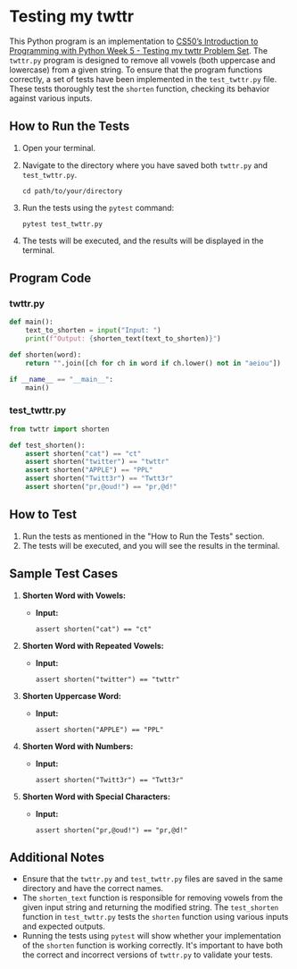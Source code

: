 # Testing my twttr

This Python program is an implementation to [CS50’s Introduction to Programming with Python Week 5 - Testing my twttr Problem Set](https://cs50.harvard.edu/python/2022/psets/5/test_twttr/). The `twttr.py` program is designed to remove all vowels (both uppercase and lowercase) from a given string. To ensure that the program functions correctly, a set of tests have been implemented in the `test_twttr.py` file. These tests thoroughly test the `shorten` function, checking its behavior against various inputs.

## How to Run the Tests

1. Open your terminal.
2. Navigate to the directory where you have saved both `twttr.py` and `test_twttr.py`.

   ```
   cd path/to/your/directory
   ```

3. Run the tests using the `pytest` command:

   ```
   pytest test_twttr.py
   ```

4. The tests will be executed, and the results will be displayed in the terminal.

## Program Code

### twttr.py

```python
def main():
    text_to_shorten = input("Input: ")
    print(f"Output: {shorten_text(text_to_shorten)}")

def shorten(word):
    return "".join([ch for ch in word if ch.lower() not in "aeiou"])

if __name__ == "__main__":
    main()
```

### test_twttr.py

```python
from twttr import shorten

def test_shorten():
    assert shorten("cat") == "ct"
    assert shorten("twitter") == "twttr"
    assert shorten("APPLE") == "PPL"
    assert shorten("Twitt3r") == "Twtt3r"
    assert shorten("pr,@oud!") == "pr,@d!"
```

## How to Test

1. Run the tests as mentioned in the "How to Run the Tests" section.
2. The tests will be executed, and you will see the results in the terminal.

## Sample Test Cases

1. **Shorten Word with Vowels:**
   - **Input:**
     ```
     assert shorten("cat") == "ct"
     ```

2. **Shorten Word with Repeated Vowels:**
   - **Input:**
     ```
     assert shorten("twitter") == "twttr"
     ```

3. **Shorten Uppercase Word:**
   - **Input:**
     ```
     assert shorten("APPLE") == "PPL"
     ```

4. **Shorten Word with Numbers:**
   - **Input:**
     ```
     assert shorten("Twitt3r") == "Twtt3r"
     ```

5. **Shorten Word with Special Characters:**
   - **Input:**
     ```
     assert shorten("pr,@oud!") == "pr,@d!"
     ```

## Additional Notes

- Ensure that the `twttr.py` and `test_twttr.py` files are saved in the same directory and have the correct names.
- The `shorten_text` function is responsible for removing vowels from the given input string and returning the modified string. The `test_shorten` function in `test_twttr.py` tests the `shorten` function using various inputs and expected outputs.
- Running the tests using `pytest` will show whether your implementation of the `shorten` function is working correctly. It's important to have both the correct and incorrect versions of `twttr.py` to validate your tests.